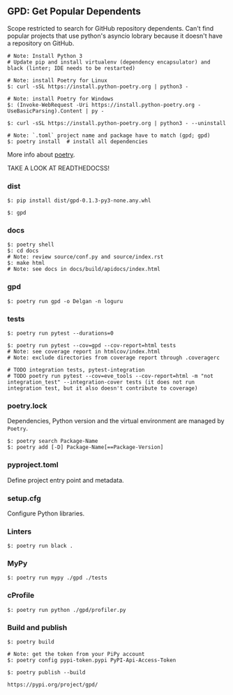 ## GPD: Get Popular Dependents

Scope restricted to search for GitHub repository dependents. Can't find popular projects that use python's asyncio lobrary because it doesn't have a repository on GitHub.

```
# Note: Install Python 3
# Update pip and install virtualenv (dependency encapsulator) and black (linter; IDE needs to be restarted)

# Note: install Poetry for Linux
$: curl -sSL https://install.python-poetry.org | python3 -

# Note: install Poetry for Windows
$: (Invoke-WebRequest -Uri https://install.python-poetry.org -UseBasicParsing).Content | py -

$: curl -sSL https://install.python-poetry.org | python3 - --uninstall
```

```
# Note: `.toml` project name and package have to match (gpd; gpd)
$: poetry install  # install all dependencies
```

More info about [poetry](https://github.com/MislavJaksic/Knowledge-Repository/tree/master/Technology/Software/BuildTool/poetry).

TAKE A LOOK AT READTHEDOCSS!

### dist

```
$: pip install dist/gpd-0.1.3-py3-none.any.whl

$: gpd
```

### docs

```
$: poetry shell
$: cd docs
# Note: review source/conf.py and source/index.rst
$: make html
# Note: see docs in docs/build/apidocs/index.html
```

### gpd

```
$: poetry run gpd -o Delgan -n loguru
```

### tests

```
$: poetry run pytest --durations=0
```

```
$: poetry run pytest --cov=gpd --cov-report=html tests
# Note: see coverage report in htmlcov/index.html
# Note: exclude directories from coverage report through .coveragerc
```

```
# TODO integration tests, pytest-integration
# TODO poetry run pytest --cov=eve_tools --cov-report=html -m "not integration_test" --integration-cover tests (it does not run integration test, but it also doesn't contribute to coverage)
```

### poetry.lock

Dependencies, Python version and the virtual environment are managed by `Poetry`.

```
$: poetry search Package-Name
$: poetry add [-D] Package-Name[==Package-Version]
```

### pyproject.toml

Define project entry point and metadata.

### setup.cfg

Configure Python libraries.

### Linters

```
$: poetry run black .
```

### MyPy

```
$: poetry run mypy ./gpd ./tests
```

### cProfile

```
$: poetry run python ./gpd/profiler.py
```

### Build and publish

```
$: poetry build

# Note: get the token from your PiPy account
$: poetry config pypi-token.pypi PyPI-Api-Access-Token
```

```
$: poetry publish --build
```

```
https://pypi.org/project/gpd/
```
